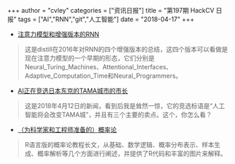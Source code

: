 +++
author = "cvley"
categories = ["资讯日报"]
title = "第197期 HackCV 日报"
tags = ["AI","RNN","git","人工智能"]
date = "2018-04-17"
+++

- [注意力模型和增强版本的RNN](https://distill.pub/2016/augmented-rnns/?from=hackcv&hmsr=hackcv.com&utm_medium=hackcv.com&utm_source=hackcv.com)

> 这是distill在2016年对RNN的四个增强版本的总结，这四个版本可以看做是现在注意力模型的一个早期的形态，它们分别是Neural_Turing_Machines、Attentional_Interfaces、Adaptive_Computation_Time和Neural_Programmers。

- [AI正在竞选日本东京的TAMA城市的市长](http://otaquest.com/tama-city-ai-mayor/?from=hackcv&hmsr=hackcv.com&utm_medium=hackcv.com&utm_source=hackcv.com)

> 这是2018年4月12日的新闻，看到后我是耸然一惊，它的竞选标语是“人工智能将会改变TAMA城”，并且有三个主要的卖点。这个，你怎么看？

- [（为科学家和工程师准备的）概率论](https://betanalpha.github.io/assets/case_studies/probability_theory.html?from=hackcv&hmsr=hackcv.com&utm_medium=hackcv.com&utm_source=hackcv.com)

> R语言版的概率论教程长文，从基础、数学逻辑、概率分布表示、样本生成、概率解析等几个方面进行阐述，并提供了R代码和丰富的图片来解释。

